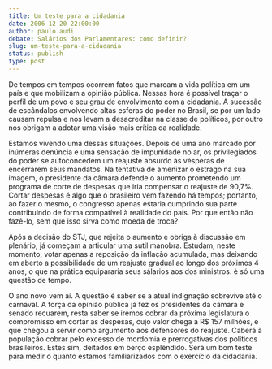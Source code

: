 ```yaml
---
title: Um teste para a cidadania
date: 2006-12-20 22:00:00
author: paulo.audi
debate: Salários dos Parlamentares: como definir?
slug: um-teste-para-a-cidadania
status: publish 
type: post
---
```


De tempos em tempos ocorrem fatos que marcam a vida política em um país e que mobilizam a opinião pública. Nessas hora é possível traçar o perfil de um povo e seu grau de envolvimento com a cidadania. A sucessão de escândalos envolvendo altas esferas do poder no Brasil, se por um lado causam repulsa e nos levam a desacreditar na classe de políticos, por outro nos obrigam a adotar uma visão mais crítica da realidade.  

 Estamos vivendo uma dessas situações. Depois de uma ano marcado por inúmeras denúncia e uma sensação de impunidade no ar, os privilegiados do poder se autoconcedem um reajuste absurdo às vésperas de encerrarem seus mandatos. Na tentativa de amenizar o estrago na sua imagem, o presidente da câmara defende o aumento prometendo um programa de corte de despesas que iria compensar o reajuste de 90,7%. Cortar despesas é algo que o brasileiro vem fazendo há tempos; portanto, ao fazer o mesmo, o congresso apenas estaria cumprindo sua parte contribuindo de forma compatível à realidade do país. Por que então não fazê-lo, sem que isso sirva como moeda de troca?  

 Após a decisão do STJ, que rejeita o aumento e obriga à discussão em plenário, já começam a articular uma sutil manobra. Estudam, neste momento, votar apenas a reposição da inflação acumulada, mas deixando em aberto a possibilidade de um reajuste gradual ao longo dos próximos 4 anos, o que na prática equipararia seus sálarios aos dos ministros. è só uma questão de tempo.  

 O ano novo vem aí. A questão é saber se a atual indignação sobrevive até o carnaval. A força da opinião pública já fez os presidentes da câmara e senado recuarem, resta saber se iremos cobrar da próxima legislatura o compromisso em cortar as despesas, cujo valor chega a R$ 157 milhões, e que chegou a servir como argumento aos defensores do reajuste. Caberá à população cobrar pelo excesso de mordomia e prerrogativas dos políticos brasileiros. Estes sim, deitados em berço esplêndido. Será um bom teste para medir o quanto estamos familiarizados com o exercício da cidadania.  

  

